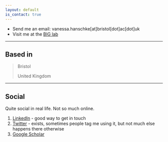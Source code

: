 ```yaml
---
layout: default
is_contact: true
---
```


* Send me an email: vanessa.hanschke[at]bristol[dot]ac[dot]uk
* Visit me at the [BIG lab](http://biglab.co.uk/)

---

## Based in

> Bristol
>
> United Kingdom

---

## Social
Quite social in real life. Not so much online.

1. [LinkedIn](https://linkedin.com/vanhan) - good way to get in touch
2. [Twitter](https://twitter.com/vairylein) - exists, sometimes people tag me using it, but not much else happens there otherwise
3. [Google Scholar](https://scholar.google.com/citations?user=XAwdX9MAAAAJ&hl=en&oi=ao)
